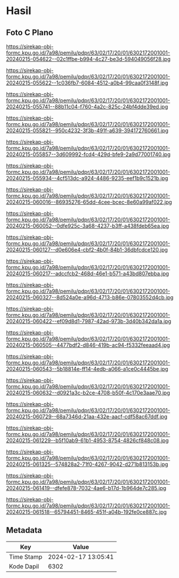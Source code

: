 # Hasil

## Foto C Plano

https://sirekap-obj-formc.kpu.go.id/7a98/pemilu/pdpr/63/02/17/20/01/6302172001001-20240215-054622--02c1ffbe-b994-4c27-be3d-594049056f28.jpg

https://sirekap-obj-formc.kpu.go.id/7a98/pemilu/pdpr/63/02/17/20/01/6302172001001-20240215-055622--1c036fb7-6084-4512-a0b4-99caa0f3148f.jpg

https://sirekap-obj-formc.kpu.go.id/7a98/pemilu/pdpr/63/02/17/20/01/6302172001001-20240215-055741--88b11c04-f760-4a2c-825c-24bf4dde39ed.jpg

https://sirekap-obj-formc.kpu.go.id/7a98/pemilu/pdpr/63/02/17/20/01/6302172001001-20240215-055821--950c4232-3f3b-491f-a639-394172760661.jpg

https://sirekap-obj-formc.kpu.go.id/7a98/pemilu/pdpr/63/02/17/20/01/6302172001001-20240215-055857--3d609992-fcd4-429d-bfe9-2a9d77001740.jpg

https://sirekap-obj-formc.kpu.go.id/7a98/pemilu/pdpr/63/02/17/20/01/6302172001001-20240215-055934--4cf513dc-a924-4486-9235-eef1b9c1521b.jpg

https://sirekap-obj-formc.kpu.go.id/7a98/pemilu/pdpr/63/02/17/20/01/6302172001001-20240215-060016--86935276-65dd-4cee-bcec-8e60a99af022.jpg

https://sirekap-obj-formc.kpu.go.id/7a98/pemilu/pdpr/63/02/17/20/01/6302172001001-20240215-060052--0dfe925c-3a68-4237-b3ff-a438fdeb65ea.jpg

https://sirekap-obj-formc.kpu.go.id/7a98/pemilu/pdpr/63/02/17/20/01/6302172001001-20240215-060127--d0e606e4-cbf2-4b0f-84b1-36dbfcdce120.jpg

https://sirekap-obj-formc.kpu.go.id/7a98/pemilu/pdpr/63/02/17/20/01/6302172001001-20240215-060217--adccfcb2-468d-46e1-b571-a43bd807ebba.jpg

https://sirekap-obj-formc.kpu.go.id/7a98/pemilu/pdpr/63/02/17/20/01/6302172001001-20240215-060327--8d524a0e-a96d-4713-b86e-07803552d4cb.jpg

https://sirekap-obj-formc.kpu.go.id/7a98/pemilu/pdpr/63/02/17/20/01/6302172001001-20240215-060422--ef09d8d1-7987-42ad-973b-3d40b342da1a.jpg

https://sirekap-obj-formc.kpu.go.id/7a98/pemilu/pdpr/63/02/17/20/01/6302172001001-20240215-060505--4477bdf2-d846-419b-ac94-f5332feeaad4.jpg

https://sirekap-obj-formc.kpu.go.id/7a98/pemilu/pdpr/63/02/17/20/01/6302172001001-20240215-060543--5b18814e-ff14-4edb-a066-a1ce0c4445be.jpg

https://sirekap-obj-formc.kpu.go.id/7a98/pemilu/pdpr/63/02/17/20/01/6302172001001-20240215-060632--d0921a3c-b2ce-4708-b50f-4c170e3aae70.jpg

https://sirekap-obj-formc.kpu.go.id/7a98/pemilu/pdpr/63/02/17/20/01/6302172001001-20240215-060729--68a7346d-21aa-432e-aacf-cdf58ac67ddf.jpg

https://sirekap-obj-formc.kpu.go.id/7a98/pemilu/pdpr/63/02/17/20/01/6302172001001-20240215-061229--b5f10ab9-61b1-4953-8754-4826cf848c08.jpg

https://sirekap-obj-formc.kpu.go.id/7a98/pemilu/pdpr/63/02/17/20/01/6302172001001-20240215-061325--574828a2-71f0-4267-9042-d271b813153b.jpg

https://sirekap-obj-formc.kpu.go.id/7a98/pemilu/pdpr/63/02/17/20/01/6302172001001-20240215-061419--dfefe878-7032-4ae6-b17d-1b964de7c285.jpg

https://sirekap-obj-formc.kpu.go.id/7a98/pemilu/pdpr/63/02/17/20/01/6302172001001-20240215-061518--65794451-8465-451f-a04b-192fe0ce887c.jpg


## Metadata

| Key        | Value               |
| ---------- | ------------------- |
| Time Stamp | 2024-02-17 13:05:41 |
| Kode Dapil | 6302                |



